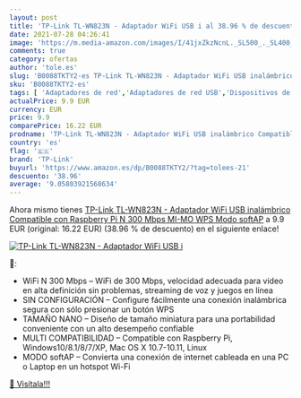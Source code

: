 ```yaml
---
layout: post
title: 'TP-Link TL-WN823N - Adaptador WiFi USB i al 38.96 % de descuento'
date: 2021-07-28 04:26:41
image: 'https://m.media-amazon.com/images/I/41jxZkzNcnL._SL500_._SL400_.jpg'
comments: true
category: ofertas
author: 'tole.es'
slug: 'B0088TKTY2-es TP-Link TL-WN823N - Adaptador WiFi USB inalámbrico...'
sku: 'B0088TKTY2-es'
tags: [ 'Adaptadores de red','Adaptadores de red USB','Dispositivos de red','Informática','tp-link','wifi', ]
actualPrice: 9.9 EUR
currency: EUR
price: 9.9
comparePrice: 16.22 EUR
prodname: 'TP-Link TL-WN823N - Adaptador WiFi USB inalámbrico Compatible con Raspberry Pi  N 300 Mbps  MI-MO  WPS  Modo softAP'
country: 'es'
flag: '🇪🇸'
brand: 'TP-Link'
buyurl: 'https://www.amazon.es/dp/B0088TKTY2/?tag=tolees-21'
descuento: '38.96'
average: '9.05803921568634'
---
```


Ahora mismo tienes [TP-Link TL-WN823N - Adaptador WiFi USB inalámbrico Compatible con Raspberry Pi  N 300 Mbps  MI-MO  WPS  Modo softAP](https://www.amazon.es/dp/B0088TKTY2/?tag=tolees-21) a 9.9 EUR (original: 16.22 EUR) (38.96 %  de descuento) en el siguiente enlace!

[![TP-Link TL-WN823N - Adaptador WiFi USB i](https://m.media-amazon.com/images/I/41jxZkzNcnL._SL500_._SL400_.jpg)](https://www.amazon.es/dp/B0088TKTY2/?tag=tolees-21)

🔎:

- WiFi N 300 Mbps – WiFi de 300 Mbps, velocidad adecuada para video en alta definición sin problemas, streaming de voz y juegos en línea
- SIN CONFIGURACIÓN – Configure fácilmente una conexión inalámbrica segura con sólo presionar un botón WPS
- TAMAÑO NANO – Diseño de tamaño miniatura para una portabilidad conveniente con un alto desempeño confiable
- MULTI COMPATIBILIDAD – Compatible con Raspberry Pi, Windows10/8.1/8/7/XP, Mac OS X 10.7-10.11, Linux
- MODO softAP – Convierta una conexión de internet cableada en una PC o Laptop en un hotspot Wi-Fi

[🛒 Visítala!!!](https://www.amazon.es/dp/B0088TKTY2/?tag=tolees-21)
